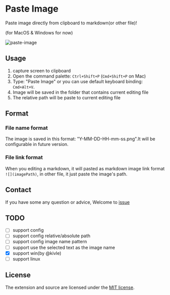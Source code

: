 # Paste Image

Paste image directly from clipboard to markdown(or other file)!

(for MacOS & Windows for now)

![paste-image](https://raw.githubusercontent.com/mushanshitiancai/vscode-paste-image/master/res/vscode-paste-image.gif)

## Usage

1. capture screen to clipboard
2. Open the command palette: `Ctrl+Shift+P` (`Cmd+Shift+P` on Mac)
3. Type: "Paste Image" or you can use default keyboard binding: `Cmd+Alt+V`.
4. Image will be saved in the folder that contains current editing file
5. The relative path will be paste to current editing file 

## Format

### File name format

The image is saved in this format: "Y-MM-DD-HH-mm-ss.png".It will be configurable in future version. 

### File link format

When you editing a markdown, it will pasted as markdown image link format `![](imagePath)`, in other file, it just paste the image's path.

## Contact

If you have some any question or advice, Welcome to [issue](https://github.com/mushanshitiancai/vscode-paste-image/issues)

## TODO

- [ ] support config
- [ ] support config relative/absolute path
- [ ] support config image name pattern
- [ ] support use the selected text as the image name
- [x] support win(by @kivle)
- [ ] support linux

## License

The extension and source are licensed under the [MIT license](LICENSE.txt).
